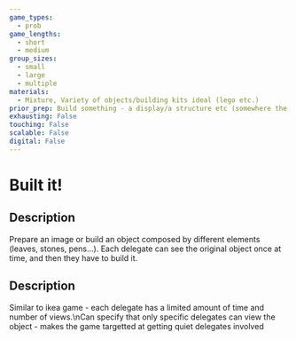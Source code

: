 ```yaml
---
game_types:
  - prob
game_lengths:
  - short
  - medium
group_sizes:
  - small
  - large
  - multiple
materials:
  - Mixture, Variety of objects/building kits ideal (lego etc.)
prior_prep: Build something - a display/a structure etc (somewhere the delegates can't see it while you're building it.
exhausting: False
touching: False
scalable: False
digital: False
---
```

# Built it!

## Description
Prepare an image or build an object composed by different elements (leaves, stones, pens...). Each delegate can see the original object once at time, and then they have to build it.

## Description
Similar to ikea game - each delegate has a limited amount of time and number of views.\nCan specify that only specific delegates can view the object - makes the game targetted at getting quiet delegates involved
